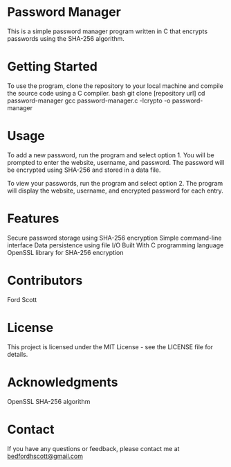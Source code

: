 # Password Manager
This is a simple password manager program written in C that encrypts passwords using the SHA-256 algorithm.

# Getting Started
To use the program, clone the repository to your local machine and compile the source code using a C compiler.
bash
git clone [repository url]
cd password-manager
gcc password-manager.c -lcrypto -o password-manager

# Usage
To add a new password, run the program and select option 1. You will be prompted to enter the website, username, and password. The password will be encrypted using SHA-256 and stored in a data file.

To view your passwords, run the program and select option 2. The program will display the website, username, and encrypted password for each entry.

# Features
Secure password storage using SHA-256 encryption
Simple command-line interface
Data persistence using file I/O
Built With
C programming language
OpenSSL library for SHA-256 encryption

# Contributors
Ford Scott

# License
This project is licensed under the MIT License - see the LICENSE file for details.

# Acknowledgments
OpenSSL
SHA-256 algorithm

# Contact
If you have any questions or feedback, please contact me at bedfordhscott@gmail.com
